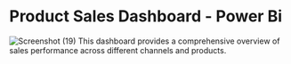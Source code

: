 # Product Sales Dashboard - Power Bi
![Screenshot (19)](https://github.com/user-attachments/assets/46aef7fb-a6b2-4fe5-8efd-2bc7d6898cad)
This dashboard provides a comprehensive overview of sales performance across different channels and products. 
